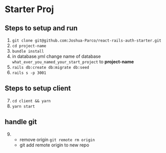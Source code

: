 # Starter Proj

## Steps to setup and run

1. `git clone git@github.com:Joshua-Parco/react-rails-auth-starter.git` 
2. `cd project-name`
3. `bundle install`
4. in database.yml change name of database `what_ever_you_named_your_start_project` to **project-name**
5. `rails db:create db:migrate db:seed`
6. `rails s -p 3001`

## Steps to setup client
7. `cd client && yarn`
8. `yarn start`

## handle git
9.  - remove origin `git remote rm origin`
    - git add remote origin to new repo

